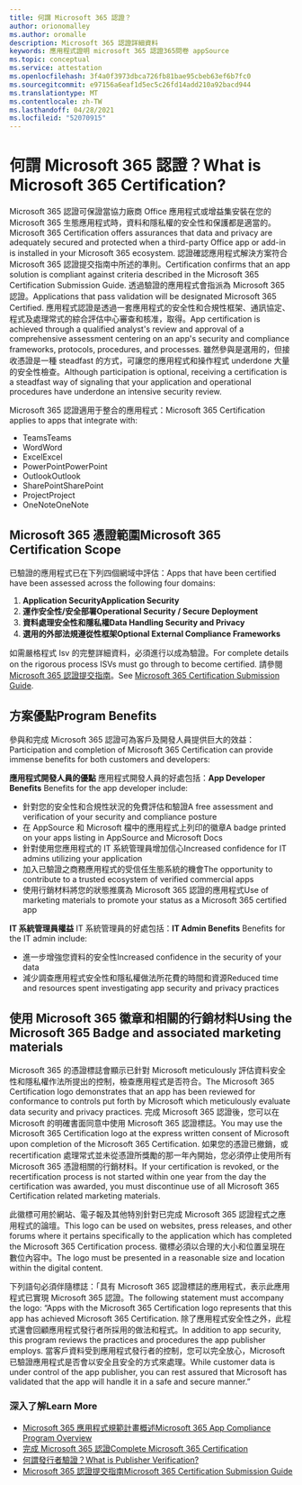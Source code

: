 ```yaml
---
title: 何謂 Microsoft 365 認證？
author: orionomalley
ms.author: oromalle
description: Microsoft 365 認證詳細資料
keywords: 應用程式證明 microsoft 365 認證365問卷 appSource
ms.topic: conceptual
ms.service: attestation
ms.openlocfilehash: 3f4a0f3973dbca726fb81bae95cbeb63ef6b7fc0
ms.sourcegitcommit: e97156a6eaf1d5ec5c26fd14add210a92bacd944
ms.translationtype: MT
ms.contentlocale: zh-TW
ms.lasthandoff: 04/28/2021
ms.locfileid: "52070915"
---
```

# <a name="what-is-microsoft-365-certification"></a><span data-ttu-id="962de-104">何謂 Microsoft 365 認證？</span><span class="sxs-lookup"><span data-stu-id="962de-104">What is Microsoft 365 Certification?</span></span>

<span data-ttu-id="962de-105">Microsoft 365 認證可保證當協力廠商 Office 應用程式或增益集安裝在您的 Microsoft 365 生態應用程式時，資料和隱私權的安全性和保護都是適當的。</span><span class="sxs-lookup"><span data-stu-id="962de-105">Microsoft 365 Certification offers assurances that data and privacy are adequately secured and protected when a third-party Office app or add-in is installed in your Microsoft 365 ecosystem.</span></span> <span data-ttu-id="962de-106">認證確認應用程式解決方案符合 Microsoft 365 認證提交指南中所述的準則。</span><span class="sxs-lookup"><span data-stu-id="962de-106">Certification confirms that an app solution is compliant against criteria described in the Microsoft 365 Certification Submission Guide.</span></span> <span data-ttu-id="962de-107">透過驗證的應用程式會指派為 Microsoft 365 認證。</span><span class="sxs-lookup"><span data-stu-id="962de-107">Applications that pass validation will be designated Microsoft 365 Certified.</span></span>
<span data-ttu-id="962de-108">應用程式認證是透過一套應用程式的安全性和合規性框架、通訊協定、程式及處理常式的綜合評估中心審查和核准，取得。</span><span class="sxs-lookup"><span data-stu-id="962de-108">App certification is achieved through a qualified analyst's review and approval of a comprehensive assessment centering on an app's security and compliance frameworks, protocols, procedures, and processes.</span></span> <span data-ttu-id="962de-109">雖然參與是選用的，但接收憑證是一種 steadfast 的方式，可讓您的應用程式和操作程式 underdone 大量的安全性檢查。</span><span class="sxs-lookup"><span data-stu-id="962de-109">Although participation is optional, receiving a certification is a steadfast way of signaling that your application and operational procedures have underdone an intensive security review.</span></span>

<span data-ttu-id="962de-110">Microsoft 365 認證適用于整合的應用程式：</span><span class="sxs-lookup"><span data-stu-id="962de-110">Microsoft 365 Certification applies to apps that integrate with:</span></span>
- <span data-ttu-id="962de-111">Teams</span><span class="sxs-lookup"><span data-stu-id="962de-111">Teams</span></span>
- <span data-ttu-id="962de-112">Word</span><span class="sxs-lookup"><span data-stu-id="962de-112">Word</span></span>
- <span data-ttu-id="962de-113">Excel</span><span class="sxs-lookup"><span data-stu-id="962de-113">Excel</span></span>
- <span data-ttu-id="962de-114">PowerPoint</span><span class="sxs-lookup"><span data-stu-id="962de-114">PowerPoint</span></span>
- <span data-ttu-id="962de-115">Outlook</span><span class="sxs-lookup"><span data-stu-id="962de-115">Outlook</span></span>
- <span data-ttu-id="962de-116">SharePoint</span><span class="sxs-lookup"><span data-stu-id="962de-116">SharePoint</span></span>
- <span data-ttu-id="962de-117">Project</span><span class="sxs-lookup"><span data-stu-id="962de-117">Project</span></span>
- <span data-ttu-id="962de-118">OneNote</span><span class="sxs-lookup"><span data-stu-id="962de-118">OneNote</span></span>

## <a name="microsoft-365-certification-scope"></a><span data-ttu-id="962de-119">Microsoft 365 憑證範圍</span><span class="sxs-lookup"><span data-stu-id="962de-119">Microsoft 365 Certification Scope</span></span>

<span data-ttu-id="962de-120">已驗證的應用程式已在下列四個網域中評估：</span><span class="sxs-lookup"><span data-stu-id="962de-120">Apps that have been certified have been assessed across the following four domains:</span></span>
1.  <span data-ttu-id="962de-121">**Application Security**</span><span class="sxs-lookup"><span data-stu-id="962de-121">**Application Security**</span></span>
1.  <span data-ttu-id="962de-122">**運作安全性/安全部署**</span><span class="sxs-lookup"><span data-stu-id="962de-122">**Operational Security / Secure Deployment**</span></span>
1.  <span data-ttu-id="962de-123">**資料處理安全性和隱私權**</span><span class="sxs-lookup"><span data-stu-id="962de-123">**Data Handling Security and Privacy**</span></span>
1.  <span data-ttu-id="962de-124">**選用的外部法規遵從性框架**</span><span class="sxs-lookup"><span data-stu-id="962de-124">**Optional External Compliance Frameworks**</span></span>

<span data-ttu-id="962de-125">如需嚴格程式 Isv 的完整詳細資料，必須進行以成為驗證。</span><span class="sxs-lookup"><span data-stu-id="962de-125">For complete details on the rigorous process ISVs must go through to become certified.</span></span> <span data-ttu-id="962de-126">請參閱 [Microsoft 365 認證提交指南](https://docs.microsoft.com/microsoft-365-app-certification/docs/certification-submission-guide)。</span><span class="sxs-lookup"><span data-stu-id="962de-126">See [Microsoft 365 Certification Submission Guide](https://docs.microsoft.com/microsoft-365-app-certification/docs/certification-submission-guide).</span></span>

## <a name="program-benefits"></a><span data-ttu-id="962de-127">方案優點</span><span class="sxs-lookup"><span data-stu-id="962de-127">Program Benefits</span></span>
<span data-ttu-id="962de-128">參與和完成 Microsoft 365 認證可為客戶及開發人員提供巨大的效益：</span><span class="sxs-lookup"><span data-stu-id="962de-128">Participation and completion of Microsoft 365 Certification can provide immense benefits for both customers and developers:</span></span>

<span data-ttu-id="962de-129">**應用程式開發人員的優點** 應用程式開發人員的好處包括：</span><span class="sxs-lookup"><span data-stu-id="962de-129">**App Developer Benefits** Benefits for the app developer include:</span></span> 
-   <span data-ttu-id="962de-130">針對您的安全性和合規性狀況的免費評估和驗證</span><span class="sxs-lookup"><span data-stu-id="962de-130">A free assessment and verification of your security and compliance posture</span></span>
-   <span data-ttu-id="962de-131">在 AppSource 和 Microsoft 檔中的應用程式上列印的徽章</span><span class="sxs-lookup"><span data-stu-id="962de-131">A badge printed on your apps listing in AppSource and Microsoft Docs</span></span>
-   <span data-ttu-id="962de-132">針對使用您應用程式的 IT 系統管理員增加信心</span><span class="sxs-lookup"><span data-stu-id="962de-132">Increased confidence for IT admins utilizing your application</span></span>
-   <span data-ttu-id="962de-133">加入已驗證之商務應用程式的受信任生態系統的機會</span><span class="sxs-lookup"><span data-stu-id="962de-133">The opportunity to contribute to a trusted ecosystem of verified commercial apps</span></span>
- <span data-ttu-id="962de-134">使用行銷材料將您的狀態推廣為 Microsoft 365 認證的應用程式</span><span class="sxs-lookup"><span data-stu-id="962de-134">Use of marketing materials to promote your status as a Microsoft 365 certified app</span></span>

<span data-ttu-id="962de-135">**IT 系統管理員權益** IT 系統管理員的好處包括：</span><span class="sxs-lookup"><span data-stu-id="962de-135">**IT Admin Benefits** Benefits for the IT admin include:</span></span>
-   <span data-ttu-id="962de-136">進一步增強您資料的安全性</span><span class="sxs-lookup"><span data-stu-id="962de-136">Increased confidence in the security of your data</span></span>
-   <span data-ttu-id="962de-137">減少調查應用程式安全性和隱私權做法所花費的時間和資源</span><span class="sxs-lookup"><span data-stu-id="962de-137">Reduced time and resources spent investigating app security and privacy practices</span></span>

## <a name="using-the-microsoft-365-badge-and-associated-marketing-materials"></a><span data-ttu-id="962de-138">使用 Microsoft 365 徽章和相關的行銷材料</span><span class="sxs-lookup"><span data-stu-id="962de-138">Using the Microsoft 365 Badge and associated marketing materials</span></span>
<span data-ttu-id="962de-139">Microsoft 365 的憑證標誌會顯示已針對 Microsoft meticulously 評估資料安全性和隱私權作法所提出的控制，檢查應用程式是否符合。</span><span class="sxs-lookup"><span data-stu-id="962de-139">The Microsoft 365 Certification logo demonstrates that an app has been reviewed for conformance to controls put forth by Microsoft which meticulously evaluate data security and privacy practices.</span></span> <span data-ttu-id="962de-140">完成 Microsoft 365 認證後，您可以在 Microsoft 的明確書面同意中使用 Microsoft 365 認證標誌。</span><span class="sxs-lookup"><span data-stu-id="962de-140">You may use the Microsoft 365 Certification logo at the express written consent of Microsoft upon completion of the Microsoft 365 Certification.</span></span> <span data-ttu-id="962de-141">如果您的憑證已撤銷，或 recertification 處理常式並未從憑證所獎勵的那一年內開始，您必須停止使用所有 Microsoft 365 憑證相關的行銷材料。</span><span class="sxs-lookup"><span data-stu-id="962de-141">If your certification is revoked, or the recertification process is not started within one year from the day the certification was awarded, you must discontinue use of all Microsoft 365 Certification related marketing materials.</span></span> 

<span data-ttu-id="962de-142">此徽標可用於網站、電子報及其他特別針對已完成 Microsoft 365 認證程式之應用程式的論壇。</span><span class="sxs-lookup"><span data-stu-id="962de-142">This logo can be used on websites, press releases, and other forums where it pertains specifically to the application which has completed the Microsoft 365 Certification process.</span></span> <span data-ttu-id="962de-143">徽標必須以合理的大小和位置呈現在數位內容中。</span><span class="sxs-lookup"><span data-stu-id="962de-143">The logo must be presented in a reasonable size and location within the digital content.</span></span> 

<span data-ttu-id="962de-144">下列語句必須伴隨標誌：「具有 Microsoft 365 認證標誌的應用程式，表示此應用程式已實現 Microsoft 365 認證。</span><span class="sxs-lookup"><span data-stu-id="962de-144">The following statement must accompany the logo: “Apps with the Microsoft 365 Certification logo represents that this app has achieved Microsoft 365 Certification.</span></span> <span data-ttu-id="962de-145">除了應用程式安全性之外，此程式還會回顧應用程式發行者所採用的做法和程式。</span><span class="sxs-lookup"><span data-stu-id="962de-145">In addition to app security, this program reviews the practices and procedures the app publisher employs.</span></span> <span data-ttu-id="962de-146">當客戶資料受到應用程式發行者的控制，您可以完全放心，Microsoft 已驗證應用程式是否會以安全且安全的方式來處理。</span><span class="sxs-lookup"><span data-stu-id="962de-146">While customer data is under control of the app publisher, you can rest assured that Microsoft has validated that the app will handle it in a safe and secure manner.”</span></span>


### <a name="learn-more"></a><span data-ttu-id="962de-147">深入了解</span><span class="sxs-lookup"><span data-stu-id="962de-147">Learn More</span></span>
* [<span data-ttu-id="962de-148">Microsoft 365 應用程式規範計畫概述</span><span class="sxs-lookup"><span data-stu-id="962de-148">Microsoft 365 App Compliance Program Overview</span></span>](~/overview.md)  
* [<span data-ttu-id="962de-149">完成 Microsoft 365 認證</span><span class="sxs-lookup"><span data-stu-id="962de-149">Complete Microsoft 365 Certification</span></span>](~/docs/certification.md)  
* [<span data-ttu-id="962de-150">何謂發行者驗證？</span><span class="sxs-lookup"><span data-stu-id="962de-150">What is Publisher Verification?</span></span>](https://docs.microsoft.com/azure/active-directory/develop/publisher-verification-overview)
* [<span data-ttu-id="962de-151">Microsoft 365 認證提交指南</span><span class="sxs-lookup"><span data-stu-id="962de-151">Microsoft 365 Certification Submission Guide</span></span>](~/docs/certification-submission-guide.md)


